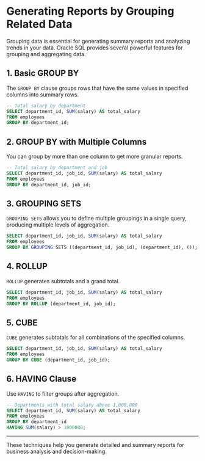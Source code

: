 # Generating Reports by Grouping Related Data

Grouping data is essential for generating summary reports and analyzing trends in your data. Oracle SQL provides several powerful features for grouping and aggregating data.

## 1. Basic GROUP BY

The `GROUP BY` clause groups rows that have the same values in specified columns into summary rows.

```sql
-- Total salary by department
SELECT department_id, SUM(salary) AS total_salary
FROM employees
GROUP BY department_id;
```

## 2. GROUP BY with Multiple Columns

You can group by more than one column to get more granular reports.

```sql
-- Total salary by department and job
SELECT department_id, job_id, SUM(salary) AS total_salary
FROM employees
GROUP BY department_id, job_id;
```

## 3. GROUPING SETS

`GROUPING SETS` allows you to define multiple groupings in a single query, producing multiple levels of aggregation.

```sql
SELECT department_id, job_id, SUM(salary) AS total_salary
FROM employees
GROUP BY GROUPING SETS ((department_id, job_id), (department_id), ());
```

## 4. ROLLUP

`ROLLUP` generates subtotals and a grand total.

```sql
SELECT department_id, job_id, SUM(salary) AS total_salary
FROM employees
GROUP BY ROLLUP (department_id, job_id);
```

## 5. CUBE

`CUBE` generates subtotals for all combinations of the specified columns.

```sql
SELECT department_id, job_id, SUM(salary) AS total_salary
FROM employees
GROUP BY CUBE (department_id, job_id);
```

## 6. HAVING Clause

Use `HAVING` to filter groups after aggregation.

```sql
-- Departments with total salary above 1,000,000
SELECT department_id, SUM(salary) AS total_salary
FROM employees
GROUP BY department_id
HAVING SUM(salary) > 1000000;
```

---

These techniques help you generate detailed and summary reports for business analysis and decision-making.
